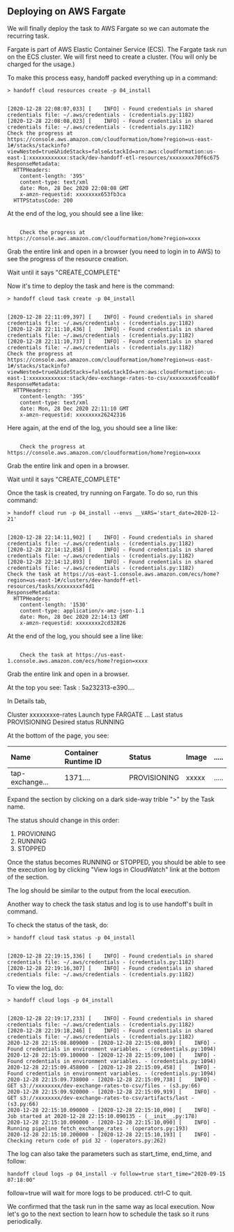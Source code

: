 ## Deploying on AWS Fargate

We will finally deploy the task to AWS Fargate so we can automate the
recurring task.


Fargate is part of AWS Elastic Container Service (ECS).
The Fargate task run on the ECS cluster.
We will first need to create a cluster.
(You will only be charged for the usage.)

To make this process easy, handoff packed everything up in a command:

```shell
> handoff cloud resources create -p 04_install
```
```shell

[2020-12-28 22:08:07,033] [    INFO] - Found credentials in shared credentials file: ~/.aws/credentials - (credentials.py:1182)
[2020-12-28 22:08:08,023] [    INFO] - Found credentials in shared credentials file: ~/.aws/credentials - (credentials.py:1182)
Check the progress at https://console.aws.amazon.com/cloudformation/home?region=us-east-1#/stacks/stackinfo?viewNested=true&hideStacks=false&stackId=arn:aws:cloudformation:us-east-1:xxxxxxxxxxxx:stack/dev-handoff-etl-resources/xxxxxxxx70f6c675
ResponseMetadata:
  HTTPHeaders:
    content-length: '395'
    content-type: text/xml
    date: Mon, 28 Dec 2020 22:08:08 GMT
    x-amzn-requestid: xxxxxxxx653fb3ca
  HTTPStatusCode: 200
```


At the end of the log, you should see a line like:

```shell

    Check the progress at https://console.aws.amazon.com/cloudformation/home?region=xxxx

```

Grab the entire link and open in a browser (you need to login in to AWS) to see
the progress of the resource creation.

Wait until it says "CREATE_COMPLETE"



Now it's time to deploy the task and here is the command:

```shell
> handoff cloud task create -p 04_install
```
```shell

[2020-12-28 22:11:09,397] [    INFO] - Found credentials in shared credentials file: ~/.aws/credentials - (credentials.py:1182)
[2020-12-28 22:11:10,436] [    INFO] - Found credentials in shared credentials file: ~/.aws/credentials - (credentials.py:1182)
[2020-12-28 22:11:10,737] [    INFO] - Found credentials in shared credentials file: ~/.aws/credentials - (credentials.py:1182)
Check the progress at https://console.aws.amazon.com/cloudformation/home?region=us-east-1#/stacks/stackinfo?viewNested=true&hideStacks=false&stackId=arn:aws:cloudformation:us-east-1:xxxxxxxxxxxx:stack/dev-exchange-rates-to-csv/xxxxxxxx6fcea8bf
ResponseMetadata:
  HTTPHeaders:
    content-length: '395'
    content-type: text/xml
    date: Mon, 28 Dec 2020 22:11:10 GMT
    x-amzn-requestid: xxxxxxxx26242316
```


Here again, at the end of the log, you should see a line like:

```shell

    Check the progress at https://console.aws.amazon.com/cloudformation/home?region=xxxx

```

Grab the entire link and open in a browser.

Wait until it says "CREATE_COMPLETE"



Once the task is created, try running on Fargate.
To do so, run this command:

```shell
> handoff cloud run -p 04_install --envs __VARS='start_date=2020-12-21'
```
```shell

[2020-12-28 22:14:11,902] [    INFO] - Found credentials in shared credentials file: ~/.aws/credentials - (credentials.py:1182)
[2020-12-28 22:14:12,858] [    INFO] - Found credentials in shared credentials file: ~/.aws/credentials - (credentials.py:1182)
[2020-12-28 22:14:12,893] [    INFO] - Found credentials in shared credentials file: ~/.aws/credentials - (credentials.py:1182)
Check the task at https://us-east-1.console.aws.amazon.com/ecs/home?region=us-east-1#/clusters/dev-handoff-etl-resources/tasks/xxxxxxxxf4d1
ResponseMetadata:
  HTTPHeaders:
    content-length: '1530'
    content-type: application/x-amz-json-1.1
    date: Mon, 28 Dec 2020 22:14:13 GMT
    x-amzn-requestid: xxxxxxxx2cd32826
```

At the end of the log, you should see a line like:

```shell

    Check the task at https://us-east-1.console.aws.amazon.com/ecs/home?region=xxxx

```

Grab the entire link and open in a browser.

At the top you see:
    Task : 5a232313-e390....

In Details tab,

Cluster xxxxxxxxe-rates
Launch type FARGATE
...
Last status    PROVISIONING
Desired status RUNNING



At the bottom of the page, you see:

| Name              | Container Runtime ID | Status       | Image | ..... |
| :---------------- | :------------------- | :----------- | :---- | :---- |
| tap-exchange...   | 1371....             | PROVISIONING | xxxxx | ..... |

Expand the section by clicking on a dark side-way trible ">" by the  Task name.

The status should change in this order:

1. PROVIONING
2. RUNNING
3. STOPPED

Once the status becomes RUNNING or STOPPED, you should be able to see
the execution log by clicking "View logs in CloudWatch" link at the bottom
of the section.

The log should be similar to the output from the local execution.



Another way to check the task status and log is to use handoff's built in command.

To check the status of the task, do:

```shell
> handoff cloud task status -p 04_install
```
```shell

[2020-12-28 22:19:15,336] [    INFO] - Found credentials in shared credentials file: ~/.aws/credentials - (credentials.py:1182)
[2020-12-28 22:19:16,307] [    INFO] - Found credentials in shared credentials file: ~/.aws/credentials - (credentials.py:1182)
```


To view the log, do:

```shell
> handoff cloud logs -p 04_install
```
```shell

[2020-12-28 22:19:17,233] [    INFO] - Found credentials in shared credentials file: ~/.aws/credentials - (credentials.py:1182)
[2020-12-28 22:19:18,246] [    INFO] - Found credentials in shared credentials file: ~/.aws/credentials - (credentials.py:1182)
2020-12-28 22:15:08.809000 - [2020-12-28 22:15:08,809] [    INFO] - Found credentials in environment variables. - (credentials.py:1094)
2020-12-28 22:15:09.100000 - [2020-12-28 22:15:09,100] [    INFO] - Found credentials in environment variables. - (credentials.py:1094)
2020-12-28 22:15:09.458000 - [2020-12-28 22:15:09,458] [    INFO] - Found credentials in environment variables. - (credentials.py:1094)
2020-12-28 22:15:09.738000 - [2020-12-28 22:15:09,738] [    INFO] - GET s3://xxxxxxxx/dev-exchange-rates-to-csv/files - (s3.py:66)
2020-12-28 22:15:09.920000 - [2020-12-28 22:15:09,919] [    INFO] - GET s3://xxxxxxxx/dev-exchange-rates-to-csv/artifacts/last - (s3.py:66)
2020-12-28 22:15:10.090000 - [2020-12-28 22:15:10,090] [    INFO] - Job started at 2020-12-28 22:15:10.090135 - (__init__.py:178)
2020-12-28 22:15:10.090000 - [2020-12-28 22:15:10,090] [    INFO] - Running pipeline fetch_exchange_rates - (operators.py:193)
2020-12-28 22:15:10.200000 - [2020-12-28 22:15:10,193] [    INFO] - Checking return code of pid 32 - (operators.py:262)
```

The log can also take the parameters such as start_time, end_time, and follow:
```
handoff cloud logs -p 04_install -v follow=true start_time="2020-09-15 07:18:00"
```

follow=true will wait for more logs to be produced. ctrl-C to quit.



We confirmed that the task run in the same way as local execution.
Now let's go to the next section to learn how to schedule the task
so it runs periodically.

